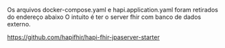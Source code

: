 Os arquivos docker-compose.yaml e hapi.application.yaml foram retirados do endereço abaixo
O intuito é ter o server fhir com banco de dados externo.

https://github.com/hapifhir/hapi-fhir-jpaserver-starter
